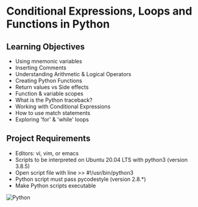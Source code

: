 # Conditional Expressions, Loops and Functions in Python

## Learning Objectives
* Using mnemonic variables
* Inserting Comments
* Understanding Arithmetic & Logical Operators
* Creating Python Functions
* Return values vs Side effects
* Function & variable scopes
* What is the Python traceback?
* Working with Conditional Expressions
* How to use match statements
* Exploring 'for' & 'while' loops

## Project Requirements
* Editors: vi, vim, or emacs
* Scripts to be interpreted on Ubuntu 20.04 LTS with python3 (version 3.8.5)
* Open script file with line >> #!/usr/bin/python3
* Python script must pass pycodestyle (version 2.8.*)
* Make Python scripts executable

![Python](https://img.shields.io/badge/python-3670A0?style=for-the-badge&logo=python&logoColor=ffdd54)

